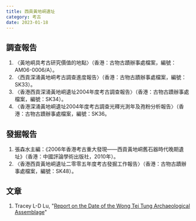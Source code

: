 ```yaml
---
title: 西貢黃地峒遺址
category: 考古
date: 2023-01-18
---
```

<adsense></adsense>

## 調查報告
1. 〈黃地峒具考古研究價值的地點〉（香港：古物古蹟辦事處檔案，編號：AM06-0006/A）。
2. 〈西貢深涌黃地峒考古調查進度報告〉（香港：古物古蹟辦事處檔案，編號：SK33）。
3. 〈香港西貢深涌黃地峒遺址2004年度考古調查報告〉（香港：古物古蹟辦事處檔案，編號：SK34）。
4. 〈香港深涌黃地峒遺址2004年度考古調查光釋光測年及孢粉分析報告〉（香港：古物古蹟辦事處檔案，編號：SK36。
## 發掘報告
1. 張森水主編：《2006年香港考古重大發現——西貢黃地峒舊石器時代晚期遺址》（香港：中國評論學術出版社，2010年）。
2. 〈香港西貢黃地峒遺址二零零五年度考古發掘工作報告〉（香港：古物古蹟辦事處檔案，編號：SK48）。
## 文章
1. Tracey L-D Lu, "[Report on the Date of the Wong Tei Tung Archaeological Assemblage](https://www.amo.gov.hk/filemanager/amo/common/form/Report-on-the-Date-of-the-Wong-Tei-Tung-Archaeological-Assemblage.pdf)"  